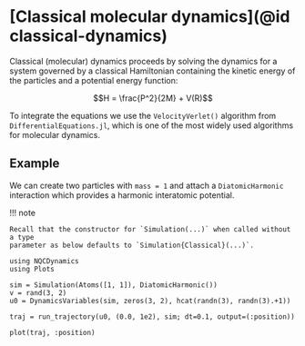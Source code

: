 # [Classical molecular dynamics](@id classical-dynamics)

Classical (molecular) dynamics proceeds
by solving the dynamics for a system governed by a classical Hamiltonian containing
the kinetic energy of the particles and a potential energy function:

```math
H = \frac{P^2}{2M} + V(R)
```

To integrate the equations we use the `VelocityVerlet()` algorithm from
`DifferentialEquations.jl`, which is one of the most widely used
algorithms for molecular dynamics.

## Example

We can create two particles with `mass = 1` and attach a `DiatomicHarmonic` interaction which provides a harmonic interatomic potential.

!!! note

    Recall that the constructor for `Simulation(...)` when called without a type
    parameter as below defaults to `Simulation{Classical}(...)`.

```@example
using NQCDynamics
using Plots

sim = Simulation(Atoms([1, 1]), DiatomicHarmonic())
v = rand(3, 2)
u0 = DynamicsVariables(sim, zeros(3, 2), hcat(randn(3), randn(3).+1))

traj = run_trajectory(u0, (0.0, 1e2), sim; dt=0.1, output=(:position))

plot(traj, :position)
```

